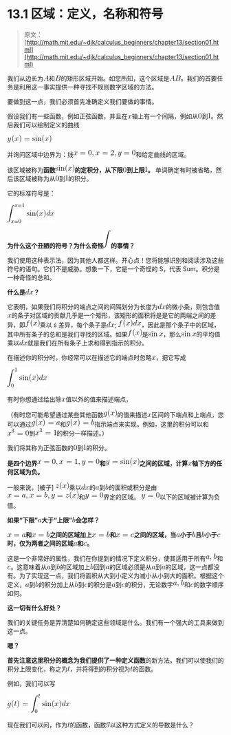 # 13.1 区域：定义，名称和符号

> 原文： [http://math.mit.edu/~djk/calculus_beginners/chapter13/section01.html](http://math.mit.edu/~djk/calculus_beginners/chapter13/section01.html)

我们从边长为![](img/tex-7fc56270e7a70fa81a5935b72eacbe29.gif)和![](img/tex-9d5ed678fe57bcca610140957afab571.gif)的矩形区域开始。如您所知，这个区域是![](img/tex-b86fc6b051f63d73de262d4c34e3a0a9.gif)。我们的首要任务是利用这一事实提供一种寻找不规则数字区域的方法。

要做到这一点，我们必须首先准确定义我们要做的事情。

假设我们有一些函数，例如正弦函数，并且在![](img/tex-9dd4e461268c8034f5c8564e155c67a6.gif)轴上有一个间隔，例如从![](img/tex-cfcd208495d565ef66e7dff9f98764da.gif)到![](img/tex-c4ca4238a0b923820dcc509a6f75849b.gif)。然后我们可以绘制定义的曲线

![](img/tex-393fd0b64e4a559330f1a3009b7e4c7f.gif)

并询问区域中边界为：线![](img/tex-314c2513b687b35f72af74ce19e77e7e.gif)和给定曲线的区域。

该区域被称为**函数![](img/tex-3e21673ce6c9b09f9ec50b7237248576.gif)的定积分，从下限![](img/tex-cfcd208495d565ef66e7dff9f98764da.gif)到上限![](img/tex-c4ca4238a0b923820dcc509a6f75849b.gif)。** 单词确定有时被省略，然后该区域被称为从![](img/tex-cfcd208495d565ef66e7dff9f98764da.gif)到![](img/tex-c4ca4238a0b923820dcc509a6f75849b.gif)的积分。

它的标准符号是：

![](img/tex-b5762e12650332be07b601f4b86d96c8.gif)

**为什么这个丑陋的符号？为什么奇怪![](img/tex-05ac7a592ac15a18edc4cd1610e87ea8.gif)的事情？**

我们使用这种表示法，因为其他人都这样。开心点！您将能够识别和阅读涉及这些符号的语句。它们不是威胁。想象一下，它是一个奇怪的 S，代表 Sum。积分是一种奇怪的总和。

**什么是![](img/tex-acd2b09d39705a84bff035c18c9faea9.gif)？**

它表明，如果我们将积分的端点之间的间隔划分为长度为![](img/tex-acd2b09d39705a84bff035c18c9faea9.gif)的微小条，则包含值![](img/tex-9dd4e461268c8034f5c8564e155c67a6.gif)的条子对区域的贡献几乎是一个矩形，该矩形的面积将是是它的两端之间的差异，即![](img/tex-50bbd36e1fd2333108437a2ca378be62.gif)乘以 s 差异，每个条子是![](img/tex-acd2b09d39705a84bff035c18c9faea9.gif); ![](img/tex-f423ac64e5aa29e57330c1367690a3ce.gif)，因此是那个条子中的区域，其中所有条子的总和是我们寻找的区域。如果![](img/tex-50bbd36e1fd2333108437a2ca378be62.gif)是![](img/tex-cdba58911c590ced3e2435dfa39f6873.gif)，那么![](img/tex-cdba58911c590ced3e2435dfa39f6873.gif)的平均值乘以![](img/tex-acd2b09d39705a84bff035c18c9faea9.gif)就是我们在所有条子上求和得到指示的积分。

在描述你的积分时，你经常可以在描述它的端点时忽略![](img/tex-9dd4e461268c8034f5c8564e155c67a6.gif)，把它写成

![](img/tex-70b616ee44a5eda5e8fd9f7dd0174347.gif)

有时你想通过给出除![](img/tex-9dd4e461268c8034f5c8564e155c67a6.gif)值以外的值来描述端点，

（有时您可能希望通过某些其他函数![](img/tex-e84fec1e074026d6fa8e3155482c35c3.gif)的值来描述![](img/tex-9dd4e461268c8034f5c8564e155c67a6.gif)区间的下端点和上端点，您可以通过![](img/tex-901cb39a485de724e1842927ffcc8d27.gif)和![](img/tex-d8ab69fec79dcfa1e68e6574c06f0278.gif)指示端点来实现。例如，这里的积分可以和![](img/tex-433104f290d7401cd3ad52af9177315f.gif)到![](img/tex-cf612f0a0c79cff32ecc9ea441473dd2.gif)的积分一样描述。）

我们将其称为正弦函数的![](img/tex-cfcd208495d565ef66e7dff9f98764da.gif)到![](img/tex-c4ca4238a0b923820dcc509a6f75849b.gif)的积分。

**是四个边界![](img/tex-97dbae6f18e7078823216a90f10b8e4a.gif)和![](img/tex-ce488dd18079d1c329b2751e646fd695.gif)之间的区域，计算![](img/tex-9dd4e461268c8034f5c8564e155c67a6.gif)轴下方的任何区域为负。**

一般来说，[被子] ![](img/tex-f21214213a3af87f231571a140a61c7d.gif)乘以![](img/tex-acd2b09d39705a84bff035c18c9faea9.gif)的![](img/tex-0cc175b9c0f1b6a831c399e269772661.gif)到![](img/tex-92eb5ffee6ae2fec3ad71c777531578f.gif)的面积或积分是由![](img/tex-232c3db6a5009ae67a0c34bae3178e62.gif)和![](img/tex-596093e0539c4bb5b3d58f7dbabcf754.gif)界定的区域。 ![](img/tex-596093e0539c4bb5b3d58f7dbabcf754.gif)以下的区域被计算为负值。

**如果“下限”![](img/tex-0cc175b9c0f1b6a831c399e269772661.gif)大于“上限”![](img/tex-92eb5ffee6ae2fec3ad71c777531578f.gif)会怎样？**

**![](img/tex-118337530070f44bdf9c7cdeb8e35f9a.gif)和![](img/tex-ba7359f159cb8b2e460cb0400173545f.gif)之间的区域加上![](img/tex-ba7359f159cb8b2e460cb0400173545f.gif)和![](img/tex-875ed3c165e7458bec983de2912d60c1.gif)之间的区域，当![](img/tex-0cc175b9c0f1b6a831c399e269772661.gif)小于![](img/tex-92eb5ffee6ae2fec3ad71c777531578f.gif)且![](img/tex-92eb5ffee6ae2fec3ad71c777531578f.gif)小于![](img/tex-4a8a08f09d37b73795649038408b5f33.gif)时，仅为两者之间的区域![](img/tex-0cc175b9c0f1b6a831c399e269772661.gif)和![](img/tex-4a8a08f09d37b73795649038408b5f33.gif)。**

这是一个非常好的属性，我们在你提到的情况下定义积分，使其适用于所有![](img/tex-51718398f14c2c7248fa166b1c749400.gif)和![](img/tex-4a8a08f09d37b73795649038408b5f33.gif)。这意味着从![](img/tex-0cc175b9c0f1b6a831c399e269772661.gif)到![](img/tex-92eb5ffee6ae2fec3ad71c777531578f.gif)的区域加上![](img/tex-92eb5ffee6ae2fec3ad71c777531578f.gif)回到![](img/tex-0cc175b9c0f1b6a831c399e269772661.gif)的区域必须是从![](img/tex-0cc175b9c0f1b6a831c399e269772661.gif)到![](img/tex-0cc175b9c0f1b6a831c399e269772661.gif)的区域，这一点都没有。为了实现这一点，我们将面积从大到小定义为减小从小到大的面积。根据这个定义，![](img/tex-0cc175b9c0f1b6a831c399e269772661.gif)到![](img/tex-92eb5ffee6ae2fec3ad71c777531578f.gif)的积分加上从![](img/tex-92eb5ffee6ae2fec3ad71c777531578f.gif)到![](img/tex-4a8a08f09d37b73795649038408b5f33.gif)的积分是![](img/tex-0cc175b9c0f1b6a831c399e269772661.gif)到![](img/tex-4a8a08f09d37b73795649038408b5f33.gif)的积分，无论数字![](img/tex-51718398f14c2c7248fa166b1c749400.gif)和![](img/tex-4a8a08f09d37b73795649038408b5f33.gif)的数字顺序如何。

**这一切有什么好处？**

我们的关键任务是弄清楚如何确定这些领域是什么。我们有一个强大的工具来做到这一点。

**嗯？**

**首先注意这里积分的概念为我们提供了一种定义函数**的新方法。我们可以使我们的积分上限变化，称之为![](img/tex-e358efa489f58062f10dd7316b65649e.gif)，并将得到的积分视为![](img/tex-e358efa489f58062f10dd7316b65649e.gif)的函数。

例如，我们可以写

![](img/tex-2ec47ca02afe16c4f7ae2165e23f085d.gif)

现在我们可以问，作为![](img/tex-e358efa489f58062f10dd7316b65649e.gif)的函数，函数![](img/tex-b2f5ff47436671b6e533d8dc3614845d.gif)以这种方式定义的导数是什么？